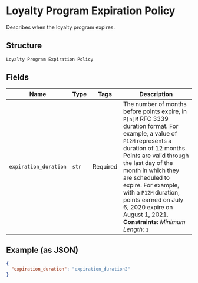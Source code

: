
# Loyalty Program Expiration Policy

Describes when the loyalty program expires.

## Structure

`Loyalty Program Expiration Policy`

## Fields

| Name | Type | Tags | Description |
|  --- | --- | --- | --- |
| `expiration_duration` | `str` | Required | The number of months before points expire, in `P[n]M` RFC 3339 duration format. For example, a value of `P12M` represents a duration of 12 months.<br>Points are valid through the last day of the month in which they are scheduled to expire. For example, with a  `P12M` duration, points earned on July 6, 2020 expire on August 1, 2021.<br>**Constraints**: *Minimum Length*: `1` |

## Example (as JSON)

```json
{
  "expiration_duration": "expiration_duration2"
}
```

